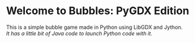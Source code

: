 # Welcome to Bubbles: PyGDX Edition
This is a simple bubble game made in Python using LibGDX and Jython.  
*It has a little bit of Java code to launch Python code with it.*
